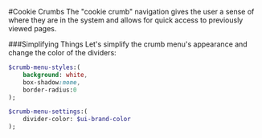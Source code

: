 #Cookie Crumbs
The "cookie crumb" navigation gives the user a sense of where they are in the system and allows for quick access to previously viewed pages.

###Simplifying Things
Let's simplify the crumb menu's appearance and change the color of the dividers:

```sass
$crumb-menu-styles:(
    background: white,
    box-shadow:none,
    border-radius:0
);

$crumb-menu-settings:(
    divider-color: $ui-brand-color
);
```

